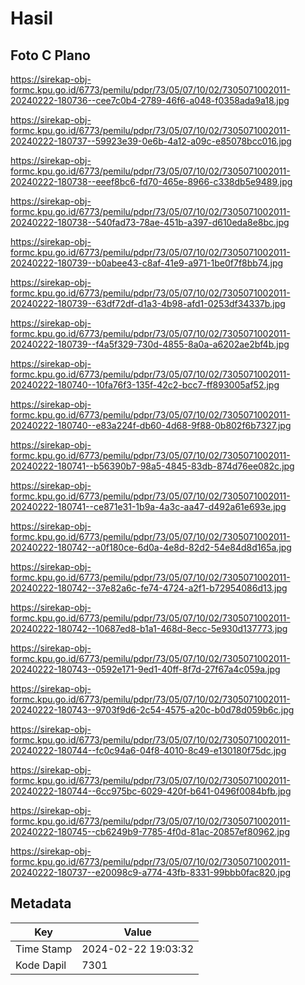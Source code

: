 # Hasil

## Foto C Plano

https://sirekap-obj-formc.kpu.go.id/6773/pemilu/pdpr/73/05/07/10/02/7305071002011-20240222-180736--cee7c0b4-2789-46f6-a048-f0358ada9a18.jpg

https://sirekap-obj-formc.kpu.go.id/6773/pemilu/pdpr/73/05/07/10/02/7305071002011-20240222-180737--59923e39-0e6b-4a12-a09c-e85078bcc016.jpg

https://sirekap-obj-formc.kpu.go.id/6773/pemilu/pdpr/73/05/07/10/02/7305071002011-20240222-180738--eeef8bc6-fd70-465e-8966-c338db5e9489.jpg

https://sirekap-obj-formc.kpu.go.id/6773/pemilu/pdpr/73/05/07/10/02/7305071002011-20240222-180738--540fad73-78ae-451b-a397-d610eda8e8bc.jpg

https://sirekap-obj-formc.kpu.go.id/6773/pemilu/pdpr/73/05/07/10/02/7305071002011-20240222-180739--b0abee43-c8af-41e9-a971-1be0f7f8bb74.jpg

https://sirekap-obj-formc.kpu.go.id/6773/pemilu/pdpr/73/05/07/10/02/7305071002011-20240222-180739--63df72df-d1a3-4b98-afd1-0253df34337b.jpg

https://sirekap-obj-formc.kpu.go.id/6773/pemilu/pdpr/73/05/07/10/02/7305071002011-20240222-180739--f4a5f329-730d-4855-8a0a-a6202ae2bf4b.jpg

https://sirekap-obj-formc.kpu.go.id/6773/pemilu/pdpr/73/05/07/10/02/7305071002011-20240222-180740--10fa76f3-135f-42c2-bcc7-ff893005af52.jpg

https://sirekap-obj-formc.kpu.go.id/6773/pemilu/pdpr/73/05/07/10/02/7305071002011-20240222-180740--e83a224f-db60-4d68-9f88-0b802f6b7327.jpg

https://sirekap-obj-formc.kpu.go.id/6773/pemilu/pdpr/73/05/07/10/02/7305071002011-20240222-180741--b56390b7-98a5-4845-83db-874d76ee082c.jpg

https://sirekap-obj-formc.kpu.go.id/6773/pemilu/pdpr/73/05/07/10/02/7305071002011-20240222-180741--ce871e31-1b9a-4a3c-aa47-d492a61e693e.jpg

https://sirekap-obj-formc.kpu.go.id/6773/pemilu/pdpr/73/05/07/10/02/7305071002011-20240222-180742--a0f180ce-6d0a-4e8d-82d2-54e84d8d165a.jpg

https://sirekap-obj-formc.kpu.go.id/6773/pemilu/pdpr/73/05/07/10/02/7305071002011-20240222-180742--37e82a6c-fe74-4724-a2f1-b72954086d13.jpg

https://sirekap-obj-formc.kpu.go.id/6773/pemilu/pdpr/73/05/07/10/02/7305071002011-20240222-180742--10687ed8-b1a1-468d-8ecc-5e930d137773.jpg

https://sirekap-obj-formc.kpu.go.id/6773/pemilu/pdpr/73/05/07/10/02/7305071002011-20240222-180743--0592e171-9ed1-40ff-8f7d-27f67a4c059a.jpg

https://sirekap-obj-formc.kpu.go.id/6773/pemilu/pdpr/73/05/07/10/02/7305071002011-20240222-180743--9703f9d6-2c54-4575-a20c-b0d78d059b6c.jpg

https://sirekap-obj-formc.kpu.go.id/6773/pemilu/pdpr/73/05/07/10/02/7305071002011-20240222-180744--fc0c94a6-04f8-4010-8c49-e130180f75dc.jpg

https://sirekap-obj-formc.kpu.go.id/6773/pemilu/pdpr/73/05/07/10/02/7305071002011-20240222-180744--6cc975bc-6029-420f-b641-0496f0084bfb.jpg

https://sirekap-obj-formc.kpu.go.id/6773/pemilu/pdpr/73/05/07/10/02/7305071002011-20240222-180745--cb6249b9-7785-4f0d-81ac-20857ef80962.jpg

https://sirekap-obj-formc.kpu.go.id/6773/pemilu/pdpr/73/05/07/10/02/7305071002011-20240222-180737--e20098c9-a774-43fb-8331-99bbb0fac820.jpg


## Metadata

| Key        | Value               |
| ---------- | ------------------- |
| Time Stamp | 2024-02-22 19:03:32 |
| Kode Dapil | 7301                |



